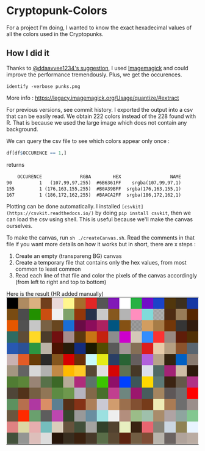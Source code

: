 # Cryptopunk-Colors
For a project I'm doing, I wanted to know the exact hexadecimal values of all the colors used in the Cryptopunks. 

## How I did it

Thanks to [@ddaavvee1234's suggestion](https://twitter.com/ddaavvee1234/status/1426545089489350658), I used [Imagemagick](https://imagemagick.org) and could improve the performance tremendously. Plus, we get the occurences. 

```
identify -verbose punks.png
```

More info : https://legacy.imagemagick.org/Usage/quantize/#extract

For previous versions, see commit history. 
I exported the output into a csv that can be easily read. We obtain 222 colors instead of the 228 found with R. That is because we used the large image which does not contain any background.

We can query the csv file to see which colors appear only once :

```R
df[df$OCCURENCE == 1,]
```

returns 

```
    OCCURENCE              RGBA        HEX                  NAME
90          1   (107,99,97,255)  #6B6361FF    srgba(107,99,97,1)
155         1 (176,163,155,255)  #B0A39BFF  srgba(176,163,155,1)
167         1 (186,172,162,255)  #BAACA2FF  srgba(186,172,162,1)
```

Plotting can be done automatically. I installed `[csvkit](https://csvkit.readthedocs.io/)` by doing `pip install csvkit`, then we can load the csv using shell. This is useful because we'll make the canvas ourselves.

To make the canvas, run `sh ./createCanvas.sh`. Read the comments in that file if you want more details on how it works but in short, there are x steps : 

1. Create an empty (transpareng BG) canvas
2. Create a temporary file that contains only the hex values, from most common to least common
3. Read each line of that file and color the pixels of the canvas accordingly (from left to right and top to bottom)


Here is the result (HR added manually)
![Punk colors from most common to least common](Punk_colors_HR.png "Punk colors from most common to least common")
